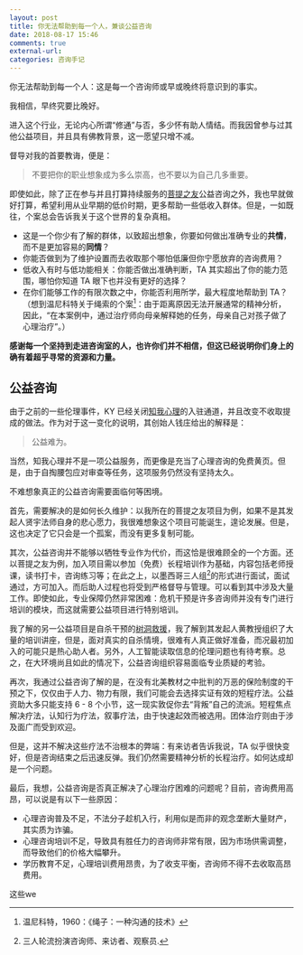 ```yaml
---
layout: post
title: 你无法帮助到每一个人，兼谈公益咨询
date: 2018-08-17 15:46
comments: true
external-url:
categories: 咨询手记
---
```


你无法帮助到每一个人：这是每一个咨询师或早或晚终将意识到的事实。

我相信，早终究要比晚好。

进入这个行业，无论内心所谓“修通”与否，多少怀有助人情结。而我因曾参与过其他公益项目，并且具有佛教背景，这一愿望只增不减。

督导对我的首要教诲，便是：

> 不要把你的职业想象成为多么崇高，也不要以为自己几多重要。

即使如此，除了正在参与并且打算持续服务的[菩提之友](https://mp.weixin.qq.com/s/H8_Q_Ag2OS-XhTuS4bAqAA)公益咨询之外，我也早就做好打算，希望利用从业早期的低价时期，更多帮助一些低收入群体。但是，一如既往，个案总会告诉我关于这个世界的复杂真相。

* 这是一个你少有了解的群体，以致超出想象，你要如何做出准确专业的**共情**，而不是更加容易的**同情**？
* 你能否做到为了维护设置而去收取那个哪怕低廉但你宁愿放弃的咨询费用？
* 低收入有时与低功能相关：你能否做出准确判断，TA 其实超出了你的能力范围，哪怕你知道 TA 眼下也并没有更好的选择？
* 在你们能够工作的有限次数之中，你能否利用所学，最大程度地帮助到 TA？（想到温尼科特关于绳索的个案[^1]：由于距离原因无法开展通常的精神分析，因此，“在本案例中，通过治疗师向母亲解释她的任务，母亲自己对孩子做了心理治疗”。）

**感谢每一个坚持到走进咨询室的人，也许你们并不相信，但这已经说明你们身上的确有着超乎寻常的资源和力量。**

## 公益咨询

由于之前的一些伦理事件，KY 已经关闭[知我心理](https://site.douban.com/287363/)的入驻通道，并且改变不收取提成的做法。作为对于这一变化的说明，其创始人钱庄给出的解释是：

> 公益难为。

当然，知我心理并不是一项公益服务，而更像是充当了心理咨询的免费黄页。但是，由于自掏腰包应对审查等任务，这项服务仍然没有坚持太久。

不难想象真正的公益咨询需要面临何等困境。

首先，需要解决的是如何长久维护：以我所在的菩提之友项目为例，如果不是其发起人贤宇法师自身的悲心愿力，我很难想象这个项目可能诞生，遑论发展。但是，这也决定了它只会是一个孤案，而没有更多复制可能。

其次，公益咨询并不能够以牺牲专业作为代价，而这恰是很难顾全的一个方面。还以菩提之友为例，加入项目需以参加（免费）长程培训作为基础，内容包括老师授课，读书打卡，咨询练习等；在此之上，以墨西哥三人组[^2]的形式进行面试，面试通过，方可加入。而后助人过程也将受到严格督导与管理。可以看到其中涉及大量工作。即使如此，专业保障仍然非常困难：危机干预是许多咨询师并没有专门进行培训的模块，而这就需要公益项目进行特别培训。

我了解的另一公益项目是自杀干预的[树洞救援](http://www.nfpeople.com/article/9072)，我了解到其发起人黄教授组织了大量的培训讲座，但是，面对真实的自杀情境，很难有人真正做好准备，而况最初加入的可能只是热心助人者。另外，人工智能读取信息的伦理问题也有待考察。总之，在大环境尚且如此的情况下，公益咨询组织容易面临专业质疑的考验。

再次，我通过公益咨询了解的是，在没有北美教材之中批判的万恶的保险制度的干预之下，仅仅由于人力、物力有限，我们可能会去选择实证有效的短程疗法。公益资助大多只能支持 6 - 8 个小节，这一现实敦促你去“背叛”自己的流派。短程焦点解决疗法，认知行为疗法，叙事疗法，由于快速起效而被选用。团体治疗则由于涉及面广而受到欢迎。

但是，这并不解决这些疗法不治根本的弊端：有来访者告诉我说，TA 似乎很快变好，但是咨询结束之后迅速反弹。我们仍然需要精神分析的长程治疗。如何达成却是一个问题。

最后，我想，公益咨询是否真正解决了心理治疗困难的问题呢？目前，咨询费用高昂，可以说是有以下一些原因：

* 心理咨询普及不足，不法分子趁机入行，利用似是而非的观念垄断大量财产，其实质为诈骗。
* 心理咨询培训不足，导致具有胜任力的咨询师非常有限，因为市场供需调整，而导致他们的价格大幅攀升。
* 学历教育不足，心理培训费用昂贵，为了收支平衡，咨询师不得不去收取高昂费用。

这些we



[^1]: 温尼科特，1960：《绳子：一种沟通的技术》
[^2]: 三人轮流扮演咨询师、来访者、观察员.
